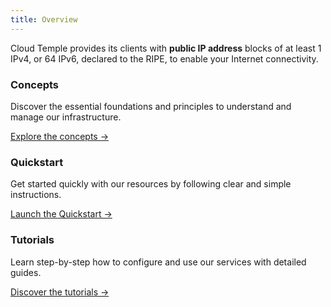 ```yaml
---
title: Overview
---
```


Cloud Temple provides its clients with __public IP address__ blocks of at least 1 IPv4, or 64 IPv6, declared to the RIPE, to enable your Internet connectivity.

<div class="card-grid">
  <div class="card">
    <h3>Concepts</h3>
    <p>Discover the essential foundations and principles to understand and manage our infrastructure.</p>
    <a href="./internet/concepts" class="card-link">Explore the concepts &rarr;</a>
  </div>
  <div class="card">
    <h3>Quickstart</h3>
    <p>Get started quickly with our resources by following clear and simple instructions.</p>
    <a href="./internet/quickstart" class="card-link">Launch the Quickstart &rarr;</a>
  </div>
    <div class="card">
    <h3>Tutorials</h3>
    <p>Learn step-by-step how to configure and use our services with detailed guides.</p>
    <a href="./internet/tutorials" class="card-link">Discover the tutorials &rarr;</a>
  </div>
</div>
